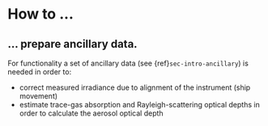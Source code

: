 # How to ...
## ... prepare ancillary data.
For functionality a set of ancillary data (see {ref}`sec-intro-ancillary`) is needed in order to:
 
   * correct measured irradiance due to alignment of the instrument (ship movement)
   * estimate trace-gas absorption and Rayleigh-scattering optical depths in order to calculate the aerosol optical depth


